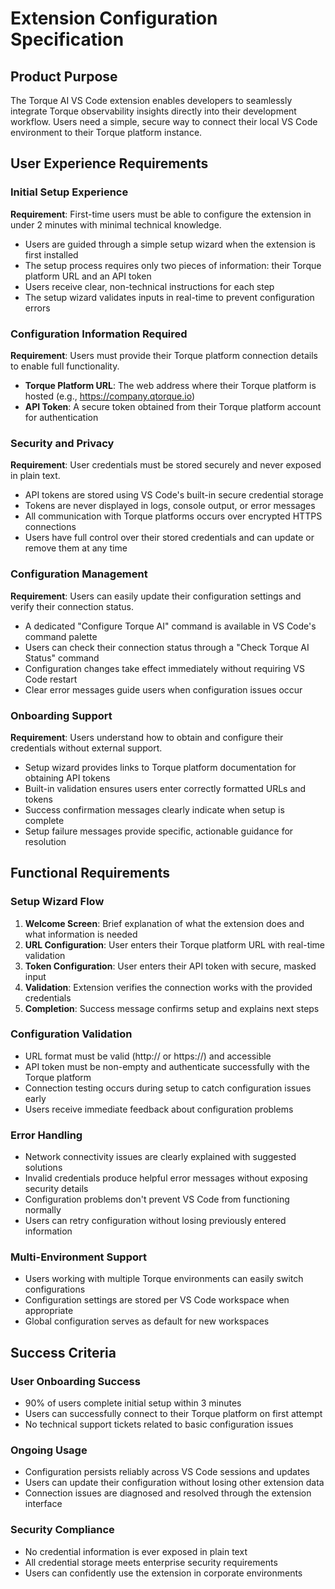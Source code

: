 # Extension Configuration Specification

## Product Purpose

The Torque AI VS Code extension enables developers to seamlessly integrate Torque observability insights directly into their development workflow. Users need a simple, secure way to connect their local VS Code environment to their Torque platform instance.

## User Experience Requirements

### Initial Setup Experience

**Requirement**: First-time users must be able to configure the extension in under 2 minutes with minimal technical knowledge.

- Users are guided through a simple setup wizard when the extension is first installed
- The setup process requires only two pieces of information: their Torque platform URL and an API token
- Users receive clear, non-technical instructions for each step
- The setup wizard validates inputs in real-time to prevent configuration errors

### Configuration Information Required

**Requirement**: Users must provide their Torque platform connection details to enable full functionality.

- **Torque Platform URL**: The web address where their Torque platform is hosted (e.g., https://company.qtorque.io)
- **API Token**: A secure token obtained from their Torque platform account for authentication

### Security and Privacy

**Requirement**: User credentials must be stored securely and never exposed in plain text.

- API tokens are stored using VS Code's built-in secure credential storage
- Tokens are never displayed in logs, console output, or error messages
- All communication with Torque platforms occurs over encrypted HTTPS connections
- Users have full control over their stored credentials and can update or remove them at any time

### Configuration Management

**Requirement**: Users can easily update their configuration settings and verify their connection status.

- A dedicated "Configure Torque AI" command is available in VS Code's command palette
- Users can check their connection status through a "Check Torque AI Status" command
- Configuration changes take effect immediately without requiring VS Code restart
- Clear error messages guide users when configuration issues occur

### Onboarding Support

**Requirement**: Users understand how to obtain and configure their credentials without external support.

- Setup wizard provides links to Torque platform documentation for obtaining API tokens
- Built-in validation ensures users enter correctly formatted URLs and tokens
- Success confirmation messages clearly indicate when setup is complete
- Setup failure messages provide specific, actionable guidance for resolution

## Functional Requirements

### Setup Wizard Flow

1. **Welcome Screen**: Brief explanation of what the extension does and what information is needed
2. **URL Configuration**: User enters their Torque platform URL with real-time validation
3. **Token Configuration**: User enters their API token with secure, masked input
4. **Validation**: Extension verifies the connection works with the provided credentials
5. **Completion**: Success message confirms setup and explains next steps

### Configuration Validation

- URL format must be valid (http:// or https://) and accessible
- API token must be non-empty and authenticate successfully with the Torque platform
- Connection testing occurs during setup to catch configuration issues early
- Users receive immediate feedback about configuration problems

### Error Handling

- Network connectivity issues are clearly explained with suggested solutions
- Invalid credentials produce helpful error messages without exposing security details
- Configuration problems don't prevent VS Code from functioning normally
- Users can retry configuration without losing previously entered information

### Multi-Environment Support

- Users working with multiple Torque environments can easily switch configurations
- Configuration settings are stored per VS Code workspace when appropriate
- Global configuration serves as default for new workspaces

## Success Criteria

### User Onboarding Success

- 90% of users complete initial setup within 3 minutes
- Users can successfully connect to their Torque platform on first attempt
- No technical support tickets related to basic configuration issues

### Ongoing Usage

- Configuration persists reliably across VS Code sessions and updates
- Users can update their configuration without losing other extension data
- Connection issues are diagnosed and resolved through the extension interface

### Security Compliance

- No credential information is ever exposed in plain text
- All credential storage meets enterprise security requirements
- Users can confidently use the extension in corporate environments
